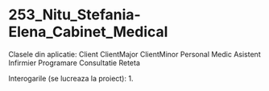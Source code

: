 # 253_Nitu_Stefania-Elena_Cabinet_Medical
Clasele din aplicatie:
Client
  ClientMajor
  ClientMinor
Personal
   Medic
   Asistent
   Infirmier
Programare
Consultatie
Reteta

Interogarile (se lucreaza la proiect):
1.
